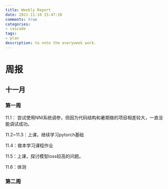 ```yaml
---
title: Weekly Report
date: 2021-11-10 15:47:18
comments: true
categories:
- cascade
tags:
- plan
description: to note the everyweek work.
---
```






# 周报

## 十一月

### 第一周

11.1： 尝试使用NNI系统调参，但因为代码结构和暑期做的项目相差较大，一直没能调试成功。

11.2~11.3：上课，继续学习pytorch基础

11.4：做本学习课程作业

11.5：上课，探讨模型loss较高的问题。

11.6：体测

### 第二周

